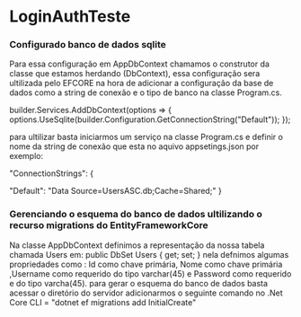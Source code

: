 # LoginAuthTeste
<h3>Configurado banco de dados sqlite</h3>

Para essa configuração em AppDbContext chamamos o construtor da classe que estamos herdando (DbContext), essa configuração sera ultilizada pelo EFCORE na hora de adicionar a configuração da base de dados como a string de  conexão e o tipo de banco na classe Program.cs.



builder.Services.AddDbContext<AppDbContext>(options =>
{
  options.UseSqlite(builder.Configuration.GetConnectionString("Default"));
});

para ultilizar basta iniciarmos um serviço na classe Program.cs e definir o nome da string de conexão que esta no aquivo appsetings.json  por exemplo:

 
 "ConnectionStrings": {

  "Default": "Data Source=UsersASC.db;Cache=Shared;"
}

<h3>Gerenciando o esquema do banco de dados ultilizando o recurso migrations do EntityFrameworkCore</h3>

Na classe AppDbContext  definimos a representação da nossa tabela chamada Users em:
public DbSet<Users> Users { get; set; } nela defnimos algumas propriedades como : Id como chave primária, Nome como chave primária ,Username como requerido do tipo varchar(45) e Password como requerido e do tipo varcha(45).
para gerar o esquema do banco de dados basta acessar o diretório do servidor adicionarmos o seguinte comando no .Net Core CLI = "dotnet ef migrations add InitialCreate" 


